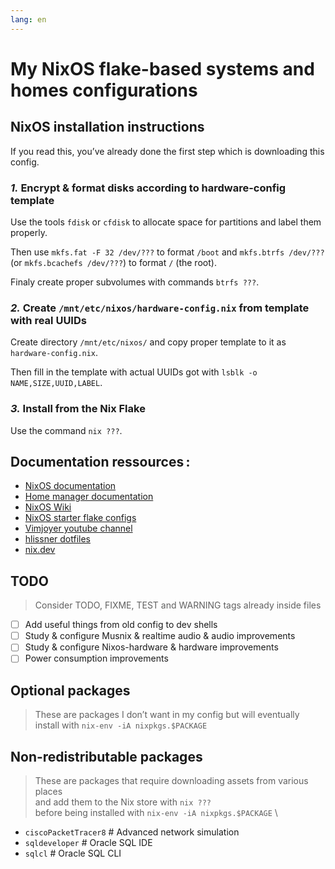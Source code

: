 ```yaml
---
lang: en
---
```


# My NixOS flake-based systems and homes configurations

## NixOS installation instructions

If you read this, you’ve already done the first step which is 
downloading this config.

### *1.* Encrypt & format disks according to hardware-config template

Use the tools `fdisk` or `cfdisk` to allocate space for partitions and label
them properly.

Then use `mkfs.fat -F 32 /dev/???` to format `/boot` and `mkfs.btrfs /dev/???`
(or `mkfs.bcachefs /dev/???`) to format `/` (the root).

Finaly create proper subvolumes with commands `btrfs ???`.

### *2.* Create `/mnt/etc/nixos/hardware-config.nix` from template with real UUIDs

Create directory `/mnt/etc/nixos/` and copy proper template to it as
`hardware-config.nix`.

Then fill in the template with actual UUIDs got with
`lsblk -o NAME,SIZE,UUID,LABEL`.

### *3.* Install from the Nix Flake

Use the command `nix ???`.

## Documentation ressources :

- [NixOS documentation](https://nixos.org/manual/nixos/stable/#sec-building-image)
- [Home manager documentation](https://nix-community.github.io/home-manager/index.html#ch-nix-flakes)
- [NixOS Wiki](https://nixos.wiki/wiki/Flakes)
- [NixOS starter flake configs](https://github.com/Misterio77/nix-starter-configs/tree/main)
- [Vimjoyer youtube channel](https://www.youtube.com/watch?v=bjTxiFLSNFA&list=PLko9chwSoP-15ZtZxu64k_CuTzXrFpxPE)
- [hlissner dotfiles](https://github.com/hlissner/dotfiles)
- [nix.dev](https://nix.dev)

## TODO

> Consider TODO, FIXME, TEST and WARNING tags already inside files

- [ ] Add useful things from old config to dev shells
- [ ] Study & configure Musnix & realtime audio & audio improvements
- [ ] Study & configure Nixos-hardware & hardware improvements
- [ ] Power consumption improvements

## Optional packages

> These are packages I don’t want in my config but will eventually \
> install with `nix-env -iA nixpkgs.$PACKAGE`

## Non-redistributable packages

> These are packages that require downloading assets from various places \
> and add them to the Nix store with `nix ???` \
> before being installed with `nix-env -iA nixpkgs.$PACKAGE` \

- `ciscoPacketTracer8` # Advanced network simulation
- `sqldeveloper` # Oracle SQL IDE
- `sqlcl` # Oracle SQL CLI
